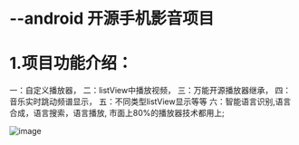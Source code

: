 # --android 开源手机影音项目
# 1.项目功能介绍：
一：自定义播放器，
二：listView中播放视频，
三：万能开源播放器继承，
四：音乐实时跳动频谱显示，
五：不同类型listView显示等等
六：智能语言识别,语言合成，语言搜索，语言播放,
市面上80%的播放器技术都用上;

![image](https://github.com/Amition/Cell-phone-video/blob/master/app/src/main/res/drawable-hdpi/voice_c.png)


